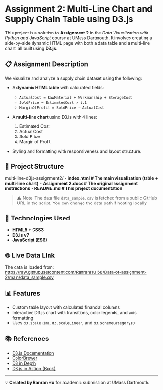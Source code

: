# Assignment 2: Multi-Line Chart and Supply Chain Table using D3.js

This project is a solution to **Assignment 2** in the _Data Visualization with Python and JavaScript_ course at UMass Dartmouth. It involves creating a side-by-side dynamic HTML page with both a data table and a multi-line chart, all built using **D3.js**.

## 📋 Assignment Description

We visualize and analyze a supply chain dataset using the following:

- A **dynamic HTML table** with calculated fields:
  - `ActualCost = RawMaterial + Workmanship + StorageCost`
  - `SoldPrice = EstimatedCost × 1.1`
  - `MarginOfProfit = SoldPrice − ActualCost`

- A **multi-line chart** using D3.js with 4 lines:
  1. Estimated Cost
  2. Actual Cost
  3. Sold Price
  4. Margin of Profit

- Styling and formatting with responsiveness and layout structure.

## 📁 Project Structure
multi-line-d3js-assignment2/
     - **index.html # The main visualization (table + multi-line chart)**
     - **Assignment 2.docx # The original assignment instructions**
     - **README.md # This project documentation**
 
> ⚠️ Note: The data file `data_sample.csv` is fetched from a public GitHub URL in the script. You can change the data path if hosting locally.

## 🔧 Technologies Used

- **HTML5 + CSS3**
- **D3.js v7**
- **JavaScript (ES6)**

## 🌐 Live Data Link

The data is loaded from:
      https://raw.githubusercontent.com/RanranHu168/Data-of-assignment-2/main/data_sample.csv

## 📊 Features

- Custom table layout with calculated financial columns
- Interactive D3.js chart with transitions, color legends, and axis formatting
- Uses `d3.scaleTime`, `d3.scaleLinear`, and `d3.schemeCategory10`

## 📚 References

- [D3.js Documentation](https://d3js.org/)
- [ColorBrewer](https://colorbrewer2.org/#type=qualitative&scheme=Paired&n=4)
- [D3 in Depth](https://www.d3indepth.com/)
- [D3.js in Action (Book)](https://www.manning.com/books/d3-js-in-action)

---

💡 **Created by Ranran Hu** for academic submission at UMass Dartmouth.
